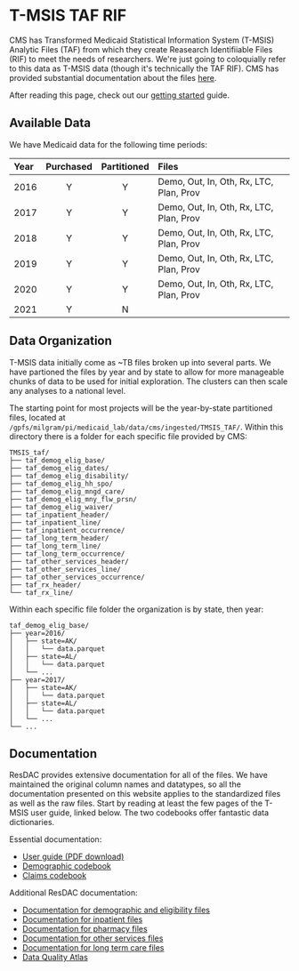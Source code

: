 # T-MSIS TAF RIF

CMS has Transformed Medicaid Statistical Information System (T-MSIS) Analytic Files (TAF) from which they create Reasearch Identifiiable Files (RIF) to meet the needs of researchers. We're just going to coloquially refer to this data as T-MSIS data (though it's technically the TAF RIF). CMS has provided substantial documentation about the files [here](https://www.medicaid.gov/medicaid/data-systems/macbis/medicaid-chip-research-files/transformed-medicaid-statistical-information-system-t-msis-analytic-files-taf/index.html).

After reading this page, check out our [getting started](tmsis_getting_started.md) guide.

## Available Data

We have Medicaid data for the following time periods:

| Year  |   Purchased  | Partitioned  | Files       |
| :---- | :----------: | :----------: | :---------- |
| 2016  |  Y           | Y            | Demo, Out, In, Oth, Rx, LTC, Plan, Prov |
| 2017  |  Y           | Y            | Demo, Out, In, Oth, Rx, LTC, Plan, Prov |
| 2018  |  Y           | Y            | Demo, Out, In, Oth, Rx, LTC, Plan, Prov |
| 2019  |  Y           | Y            | Demo, Out, In, Oth, Rx, LTC, Plan, Prov |
| 2020  |  Y           | Y            | Demo, Out, In, Oth, Rx, LTC, Plan, Prov |
| 2021  |  Y           | N            | |

## Data Organization

T-MSIS data initially come as ~TB files broken up into several parts. We have partioned the files by year and by state to allow for more manageable chunks of data to be used for initial exploration. The clusters can then scale any analyses to a national level. 

The starting point for most projects will be the year-by-state partitioned files, located at `/gpfs/milgram/pi/medicaid_lab/data/cms/ingested/TMSIS_TAF/`. Within this directory there is a folder for each specific file provided by CMS:

```
TMSIS_taf/
├── taf_demog_elig_base/
├── taf_demog_elig_dates/
├── taf_demog_elig_disability/
├── taf_demog_elig_hh_spo/
├── taf_demog_elig_mngd_care/
├── taf_demog_elig_mny_flw_prsn/
├── taf_demog_elig_waiver/
├── taf_inpatient_header/
├── taf_inpatient_line/
├── taf_inpatient_occurrence/
├── taf_long_term_header/
├── taf_long_term_line/
├── taf_long_term_occurrence/
├── taf_other_services_header/
├── taf_other_services_line/
├── taf_other_services_occurrence/
├── taf_rx_header/
└── taf_rx_line/
```

Within each specific file folder the organization is by state, then year:

```
taf_demog_elig_base/
├── year=2016/
│   ├── state=AK/
│   │   └── data.parquet
│   ├── state=AL/
│   │   └── data.parquet
│   └── ...
├── year=2017/
│   ├── state=AK/
│   │   └── data.parquet
│   ├── state=AL/
│   │   └── data.parquet
│   └── ...
└── ...
```

## Documentation

ResDAC provides extensive documentation for all of the files. We have maintained the original column names and datatypes, so all the documentation presented on this website applies to the standardized files as well as the raw files. Start by reading at least the few pages of the T-MSIS user guide, linked below. The two codebooks offer fantastic data dictionaries.

Essential documentation:

- [User guide (PDF download)](https://www2.ccwdata.org/documents/10280/19002246/ccw-taf-rif-user-guide.pdf)
- [Demographic codebook](https://resdac.org/sites/datadocumentation.resdac.org/files/CCW%20Codebook%20TAF%20Demographic%20Eligibility_Version%20022023.pdf)
- [Claims codebook](https://resdac.org/sites/datadocumentation.resdac.org/files/CCW%20Codebook%20TAF%20Claims_Version%20022023.pdf)

Additional ResDAC documentation:

* [Documentation for demographic and eligibility files](https://resdac.org/cms-data/files/taf-de)
* [Documentation for inpatient files](https://resdac.org/cms-data/files/taf-ip)
* [Documentation for pharmacy files](https://resdac.org/cms-data/files/taf-rx)
* [Documentation for other services files](https://resdac.org/cms-data/files/taf-ot)
* [Documentation for long term care files](https://resdac.org/cms-data/files/taf-lt)
* [Data Quality Atlas](https://www.medicaid.gov/dq-atlas/welcome)